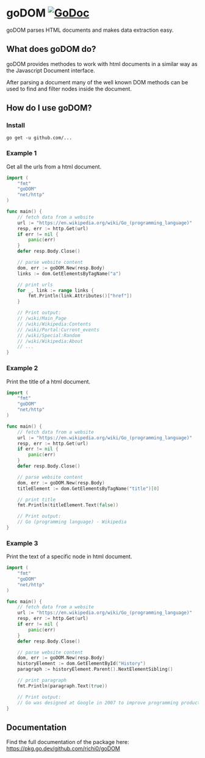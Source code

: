# goDOM [![GoDoc](https://pkg.go.dev/badge/goDOM.svg)](https://pkg.go.dev/goDOM)

goDOM parses HTML documents and makes data extraction easy.

## What does goDOM do?

goDOM provides methodes to work with html documents in a similar way as the Javascript Document interface.

After parsing a document many of the well known DOM methods can be used to find and filter nodes inside the document.

## How do I use goDOM?

### Install

```
go get -u github.com/...
```

### Example 1

Get all the urls from a html document.

```go
import (
	"fmt"
	"goDOM"
	"net/http"
)

func main() {
	// fetch data from a website
	url := "https://en.wikipedia.org/wiki/Go_(programming_language)"
	resp, err := http.Get(url)
	if err != nil {
		panic(err)
	}
	defer resp.Body.Close()

	// parse website content
	dom, err := goDOM.New(resp.Body)
	links := dom.GetElementsByTagName("a")

	// print urls
	for _, link := range links {
		fmt.Println(link.Attributes()["href"])
	}

	// Print output:
	// /wiki/Main_Page
	// /wiki/Wikipedia:Contents
	// /wiki/Portal:Current_events
	// /wiki/Special:Random
	// /wiki/Wikipedia:About
	// ...
}

```

### Example 2

Print the title of a html document.

```go
import (
	"fmt"
	"goDOM"
	"net/http"
)

func main() {
	// fetch data from a website
	url := "https://en.wikipedia.org/wiki/Go_(programming_language)"
	resp, err := http.Get(url)
	if err != nil {
		panic(err)
	}
	defer resp.Body.Close()

	// parse website content
	dom, err := goDOM.New(resp.Body)
	titleElement := dom.GetElementsByTagName("title")[0]

	// print title
	fmt.Println(titleElement.Text(false))

	// Print output:
	// Go (programming language) - Wikipedia
}
```

### Example 3

Print the text of a specific node in html document.

```go
import (
	"fmt"
	"goDOM"
	"net/http"
)

func main() {
	// fetch data from a website
	url := "https://en.wikipedia.org/wiki/Go_(programming_language)"
	resp, err := http.Get(url)
	if err != nil {
		panic(err)
	}
	defer resp.Body.Close()

	// parse website content
	dom, err := goDOM.New(resp.Body)
	historyElement := dom.GetElementById("History")
	paragraph := historyElement.Parent().NextElementSibling()

	// print paragraph
	fmt.Println(paragraph.Text(true))

	// Print output:
	// Go was designed at Google in 2007 to improve programming productivity in...
}
```

## Documentation

Find the full documentation of the package here: https://pkg.go.dev/github.com/richi0/goDOM
